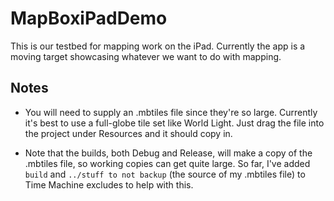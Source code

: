 # MapBoxiPadDemo

This is our testbed for mapping work on the iPad. Currently the app is a moving target showcasing whatever we want to do with mapping.

## Notes

* You will need to supply an .mbtiles file since they're so large. Currently it's best to use a full-globe tile set like World Light. Just drag the file into the project under Resources and it should copy in.

* Note that the builds, both Debug and Release, will make a copy of the .mbtiles file, so working copies can get quite large. So far, I've added `build` and `../stuff to not backup` (the source of my .mbtiles file) to Time Machine excludes to help with this.